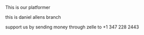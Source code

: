 This is our platformer

this is daniel allens branch

support us by sending money through zelle to +1 347 228 2443
